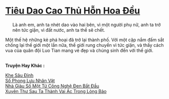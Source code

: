 <a href="https://truyentiki.com/tieu-dao-cao-thu-hon-hoa-deu.33790/" title="Tiêu Dao Cao Thủ Hỗn Hoa Đều"><h1>Tiêu Dao Cao Thủ Hỗn Hoa Đều</h1></a><div style="display:table"><img align="right" style="float: left; padding: 10px;" src="https://truyentiki.com/images/story/200x260/33790.jpg" alt="">Là anh em, anh ta nhét dao vào hai bên, vì một người phụ nữ, anh ta trở nên tức giận, vì đất nước, anh ta thề sẽ chết. <p></p> Một thế hệ những kẻ phá hoại đã trở lại thành phố. Với một cặp nắm đấm sắt chống lại thế giới một lần nữa, thế giới rung chuyển vì tức giận, và thấy cách vua của quân đội Luo Tian mang vẻ đẹp và chúng sinh đến với thế giới.</div><p><br><b>Truyện Hay Khác :</b></p><a href="https://truyentiki.com/khe-sau-dinh.33789/" alt="Khe Sâu Đỉnh">Khe Sâu Đỉnh</a><br/><a href="https://github.com/nownovels/top500/tree/master/truyenhay/33811/" alt="Số Phong Lưu Nhân Vật">Số Phong Lưu Nhân Vật</a><br/><a href="https://github.com/nownovels/top500/tree/master/truyenhay/33833/" alt="Nhà Giàu Số Một Từ Công Nghệ Đen Bắt Đầu">Nhà Giàu Số Một Từ Công Nghệ Đen Bắt Đầu</a><br/><a href="https://github.com/nownovels/top500/tree/master/truyenhay/33907/" alt="Xuyên Thư Sau Ta Thành Vai Ác Trong Lòng Bảo">Xuyên Thư Sau Ta Thành Vai Ác Trong Lòng Bảo</a><br/>